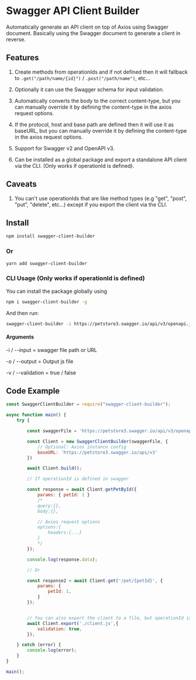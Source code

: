 # Swagger API Client Builder

Automatically generate an API client on top of Axios using Swagger document.
Basically using the Swagger document to generate a client in reverse.

## Features

1. Create methods from operationIds and if not defined then it will fallback to `.get("/path/name/{id}")` / `.post("/path/name")`, etc...

2. Optionally it can use the Swagger schema for input validation.

3. Automatically converts the body to the correct content-type, but you can manually override it by defining the content-type in the axios request options.

4. If the protocol, host and base path are defined then it will use it as baseURL, but you can manually override it by defining the content-type in the axios request options.

5. Support for Swagger v2 and OpenAPI v3.

6. Can be installed as a global package and export a standalone API client via the CLI. (Only works if operationId is defined).

## Caveats

1. You can't use operationIds that are like method types (e.g "get", "post", "put", "delete", etc...) except if you export the client via the CLI.

## Install

```bash
npm install swagger-client-builder
```

### Or

```bash
yarn add swagger-client-builder
```

### CLI Usage (Only works if operationId is defined)

You can install the package globally using

```bash
npm i swagger-client-builder -g
```

And then run:

```bash
swagger-client-builder -i https://petstore3.swagger.io/api/v3/openapi.json -o /path/to/output.js -v true
```

#### Arguments

-i / --input = swagger file path or URL

-o / --output = Output js file

-v / --validation = true / false

## Code Example

```javascript
const SwaggerClientBuilder = require("swagger-client-builder");

async function main() {
    try {

        const swaggerFile = 'https://petstore3.swagger.io/api/v3/openapi.json'; // Or use file path

        const Client = new SwaggerClientBuilder(swaggerFile, {
            // Optional: Axios instance config
            baseURL: 'https://petstore3.swagger.io/api/v3'
        })

        await Client.build();

        // If operationId is defined in swagger

        const response = await Client.getPetById({
            params: { petId: 1 }
            /*
            query:{},
            body:{},

            // Axios request options
            options:{
                headers:{...}
            }
            */
        });

        console.log(response.data);

        // Or

        const response2 = await Client.get('/pet/{petId}', {
            params: {
                petId: 1,
            }
        });


        // You can also export the client to a file, but operationId is required in this case
        await Client.export('./client.js',{
            validation: true,
        });

    } catch (error) {
        console.log(error);
    }
}

main();
```
